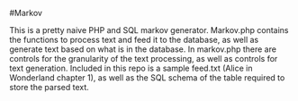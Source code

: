 #Markov

This is a pretty naive PHP and SQL markov generator. Markov.php contains the functions to process text and feed it to the database, as well as generate
text based on what is in the database. In markov.php there are controls for the granularity of the text processing, as well as controls for text
generation. Included in this repo is a sample feed.txt (Alice in Wonderland chapter 1), as well as the SQL schema of the table required to store
the parsed text.